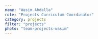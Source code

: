 ```yaml
---
name: "Wasim Abdalla"
role: "Projects Curriculum Coordinator"
category: projects
filter: "projects"
photo: "team-projects-wasim"
---
```

